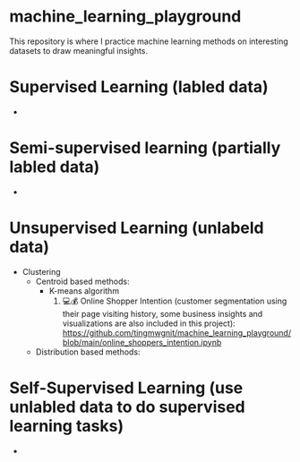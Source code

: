 # machine_learning_playground
This repository is where I practice machine learning methods on interesting datasets to draw meaningful insights.
 
    
# Supervised Learning (labled data)
+

# Semi-supervised learning (partially labled data)
+

# Unsupervised Learning (unlabeld data)
+ Clustering
    + Centroid based methods:
        + K-means algorithm
            1. 💻💰 Online Shopper Intention (customer segmentation using their page visiting history, some business insights and visualizations are also included in this project):  https://github.com/tingmwgnit/machine_learning_playground/blob/main/online_shoppers_intention.ipynb
    + Distribution based methods:

# Self-Supervised Learning (use unlabled data to do supervised learning tasks)
+
